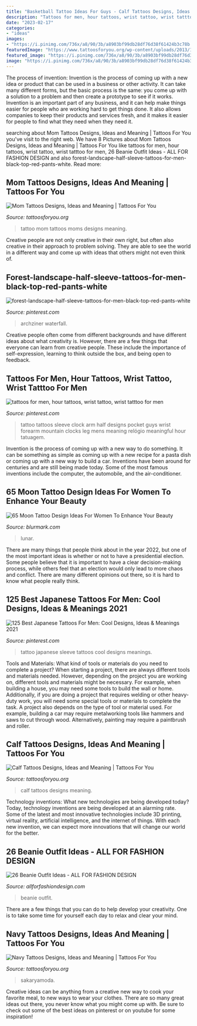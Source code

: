 ```yaml
---
title: "Basketball Tattoo Ideas For Guys - Calf Tattoos Designs, Ideas And Meaning"
description: "Tattoos for men, hour tattoos, wrist tattoo, wrist tatttoo for men"
date: "2023-02-17"
categories:
- "ideas"
images:
- "https://i.pinimg.com/736x/a8/90/3b/a8903bf99db28df76d38f61424b3c78b.jpg"
featuredImage: "https://www.tattoosforyou.org/wp-content/uploads/2013/10/Navy-Anchor-Tattoos-Designs-526x1024.jpg"
featured_image: "https://i.pinimg.com/736x/a8/90/3b/a8903bf99db28df76d38f61424b3c78b.jpg"
image: "https://i.pinimg.com/736x/a8/90/3b/a8903bf99db28df76d38f61424b3c78b.jpg"
---
```



The process of invention:
Invention is the process of coming up with a new idea or product that can be used in a business or other activity. It can take many different forms, but the basic process is the same: you come up with a solution to a problem and then create a prototype to see if it works.
Invention is an important part of any business, and it can help make things easier for people who are working hard to get things done. It also allows companies to keep their products and services fresh, and it makes it easier for people to find what they need when they need it.

	

		
searching about Mom Tattoos Designs, Ideas and Meaning | Tattoos For You you've visit to the right web. We have 8 Pictures about Mom Tattoos Designs, Ideas and Meaning | Tattoos For You like tattoos for men, hour tattoos, wrist tattoo, wrist tatttoo for men, 26 Beanie Outfit Ideas - ALL FOR FASHION DESIGN and also forest-landscape-half-sleeve-tattoos-for-men-black-top-red-pants-white. Read more:
		
    
## Mom Tattoos Designs, Ideas And Meaning | Tattoos For You

<img loading=lazy src="http://www.tattoosforyou.org/wp-content/uploads/2013/10/Tattoo-Ideas-For-Moms.jpg" onerror="this.onerror=null;this.src='https://tse3.mm.bing.net/th?id=OIP.cZqX9_PFtEaQWoos1UyhaAHaLI&amp;pid=15.1';" alt="Mom Tattoos Designs, Ideas and Meaning | Tattoos For You">

_Source: tattoosforyou.org_

>tattoo mom tattoos moms designs meaning. 

	

Creative people are not only creative in their own right, but often also creative in their approach to problem solving. They are able to see the world in a different way and come up with ideas that others might not even think of.

    
## Forest-landscape-half-sleeve-tattoos-for-men-black-top-red-pants-white

<img loading=lazy src="https://i.pinimg.com/736x/79/66/8c/79668c7874f74e4fd40b652c8cdc9d85.jpg" onerror="this.onerror=null;this.src='https://tse4.mm.bing.net/th?id=OIP.Bm4fWmwwPsA0J-iyclAEbgHaJ3&amp;pid=15.1';" alt="forest-landscape-half-sleeve-tattoos-for-men-black-top-red-pants-white">

_Source: pinterest.com_

>archziner waterfall. 

	

Creative people often come from different backgrounds and have different ideas about what creativity is. However, there are a few things that everyone can learn from creative people. These include the importance of self-expression, learning to think outside the box, and being open to feedback.

    
## Tattoos For Men, Hour Tattoos, Wrist Tattoo, Wrist Tatttoo For Men

<img loading=lazy src="https://i.pinimg.com/736x/3a/33/ad/3a33ad0b0e160996343fa53e0bb6fc48.jpg" onerror="this.onerror=null;this.src='https://tse4.mm.bing.net/th?id=OIP.-Z1vDI7TUn8brusRLU1CWQHaLH&amp;pid=15.1';" alt="tattoos for men, hour tattoos, wrist tattoo, wrist tatttoo for men">

_Source: pinterest.com_

>tattoo tattoos sleeve clock arm half designs pocket guys wrist forearm mountain clocks leg mens meaning relógio meaningful hour tatuagem. 

	

Invention is the process of coming up with a new way to do something. It can be something as simple as coming up with a new recipe for a pasta dish or coming up with a new way to build a car. Inventions have been around for centuries and are still being made today. Some of the most famous inventions include the computer, the automobile, and the air-conditioner.

    
## 65 Moon Tattoo Design Ideas For Women To Enhance Your Beauty

<img loading=lazy src="https://www.blurmark.com/wp-content/uploads/2017/03/Lunar-Exploration-On-Back-768x816.jpg" onerror="this.onerror=null;this.src='https://tse3.mm.bing.net/th?id=OIP.oaR2_tg4-jO4qHHeWqwOPQHaH3&amp;pid=15.1';" alt="65 Moon Tattoo Design Ideas For Women To Enhance Your Beauty">

_Source: blurmark.com_

>lunar. 

	

There are many things that people think about in the year 2022, but one of the most important ideas is whether or not to have a presidential election. Some people believe that it is important to have a clear decision-making process, while others feel that an election would only lead to more chaos and conflict. There are many different opinions out there, so it is hard to know what people really think.

    
## 125 Best Japanese Tattoos For Men: Cool Designs, Ideas &amp; Meanings 2021

<img loading=lazy src="https://i.pinimg.com/736x/a8/90/3b/a8903bf99db28df76d38f61424b3c78b.jpg" onerror="this.onerror=null;this.src='https://tse2.mm.bing.net/th?id=OIP.LqKbvqt_ALNU3rEfwVHLPAHaLq&amp;pid=15.1';" alt="125 Best Japanese Tattoos For Men: Cool Designs, Ideas &amp; Meanings 2021">

_Source: pinterest.com_

>tattoo japanese sleeve tattoos cool designs meanings. 

	

Tools and Materials: What kind of tools or materials do you need to complete a project?
When starting a project, there are always different tools and materials needed. However, depending on the project you are working on, different tools and materials might be necessary.  For example, when building a house, you may need some tools to build the wall or home.  Additionally, if you are doing a project that requires welding or other heavy-duty work, you will need some special tools or materials to complete the task.   A project also depends on the type of tool or material used. For example, building a car may require metalworking tools like hammers and saws to cut through wood. Alternatively, painting may require a paintbrush and roller.

    
## Calf Tattoos Designs, Ideas And Meaning | Tattoos For You

<img loading=lazy src="https://www.tattoosforyou.org/wp-content/uploads/2016/05/Calf-Tattoos-Men.jpg" onerror="this.onerror=null;this.src='https://tse3.mm.bing.net/th?id=OIP.AfFgnn-Mk8FypLvNSYg_8wAAAA&amp;pid=15.1';" alt="Calf Tattoos Designs, Ideas and Meaning | Tattoos For You">

_Source: tattoosforyou.org_

>calf tattoos designs meaning. 

	

Technology inventions: What new technologies are being developed today?
Today, technology inventions are being developed at an alarming rate. Some of the latest and most innovative technologies include 3D printing, virtual reality, artificial intelligence, and the internet of things. With each new invention, we can expect more innovations that will change our world for the better.

    
## 26 Beanie Outfit Ideas - ALL FOR FASHION DESIGN

<img loading=lazy src="https://allforfashiondesign.com/wp-content/uploads/2013/12/e-23-600x880.jpg" onerror="this.onerror=null;this.src='https://tse4.mm.bing.net/th?id=OIP.JFec5LO1Xriqb85OR4mFNwHaK3&amp;pid=15.1';" alt="26 Beanie Outfit Ideas - ALL FOR FASHION DESIGN">

_Source: allforfashiondesign.com_

>beanie outfit. 

	

There are a few things that you can do to help develop your creativity. One is to take some time for yourself each day to relax and clear your mind.

    
## Navy Tattoos Designs, Ideas And Meaning | Tattoos For You

<img loading=lazy src="https://www.tattoosforyou.org/wp-content/uploads/2013/10/Navy-Anchor-Tattoos-Designs-526x1024.jpg" onerror="this.onerror=null;this.src='https://tse4.mm.bing.net/th?id=OIP.UpV4GtKJa-6s55utpVPn6wHaOa&amp;pid=15.1';" alt="Navy Tattoos Designs, Ideas and Meaning | Tattoos For You">

_Source: tattoosforyou.org_

>sakaryamoda. 

	

Creative ideas can be anything from a creative new way to cook your favorite meal, to new ways to wear your clothes. There are so many great ideas out there, you never know what you might come up with. Be sure to check out some of the best ideas on pinterest or on youtube for some inspiration!


